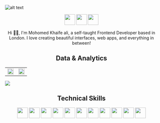 ![alt text](https://github.com/mo-khaife-bot/MuhammadAli-ai/blob/main/profile.png?raw=true "Logo Title Text")

<p align="center">
<a href="https://twitter.com/Khaife_Codes"><img src="https://img.shields.io/badge/@Khaife__Codes-4b33bb?&style=for-the-badge&logo=twitter&logoColor=white" height=35></a>
<a href="mailto:mokhaife.ali@gmail.com"><img src="https://img.shields.io/badge/mokhaife.ali@gmail.com-004AAD?style=for-the-badge&logo=gmail&logoColor=white" height=35></a>
    <a href="https://www.linkedin.com/in/mohomed-ali-5b319614/"><img src="https://img.shields.io/badge/Mohomed_Ali-4b33bb?style=for-the-badge&logo=linkedin&logoColor=white" height=35></a>


<p align="center">
    Hi 👋🏾, I'm Mohomed Khaife ali, a self-taught Frontend Developer based in London. I love creating beautiful interfaces, web apps, and everything in between!
</p>


<!--Analytics & Data-->
<h2 align="center">Data & Analytics</h2>
<div align="center">
<table>
<tr>
<td width="50%">

<img width="100%" src="https://github-readme-streak-stats.herokuapp.com?user=mo-khaife-bot&theme=highcontrast&hide_border=true&date_format=M%20j%5B%2C%20Y%5D&stroke=FFFFFF&ring=4B33BB&fire=004AAD&currStreakNum=004AAD&background=FFFFFF00&sideNums=004AAD&currStreakLabel=4B33BB&sideLabels=4B33BB&dates=FFFFFF">
</td>
    
<td width="50%">
<img width="100%" src="https://github-readme-stats.vercel.app/api?username=mo-khaife-bot&show_icons=true&bg_color=FFFFFF00&hide_border=true&text_color=4B33BB&title_color=004AAD&include_all_commits=true&count_private=true">
</td>
    
</table>
</div>
<img src="https://activity-graph.herokuapp.com/graph?username=mo-khaife-bot&bg_color=FFFFFF00&color=4B33BB&line=4B33BB&point=004AAD&hide_border=true&title_color=4B33BB">
    

<h2 align="center">Technical Skills</h2>

<p align="center">
<img src="https://img.shields.io/badge/HTML5-4b33bb?style=for-the-badge&logo=html5&logoColor=white" height=35>
<img src="https://img.shields.io/badge/CSS3-004AAD?style=for-the-badge&logo=css3&logoColor=white" height=35>
<img src="https://img.shields.io/badge/JavaScript-4b33bb?style=for-the-badge&logo=javascript&logoColor=white" height=35>
<img src="https://img.shields.io/badge/Node.js-004AAD?style=for-the-badge&logo=nodedotjs&logoColor=white" height=35>
<img src="https://img.shields.io/badge/React-4b33bb?style=for-the-badge&logo=react&logoColor=white" height=35>
<!-- <img src="https://img.shields.io/badge/Express.js-004AAD?style=for-the-badge&logo=express&logoColor=white" height=35> -->
<!-- <img src="https://img.shields.io/badge/MongoDB-4b33bb?style=for-the-badge&logo=mongodb&logoColor=white" height=35> -->
<img src="https://img.shields.io/badge/Figma-004AAD?style=for-the-badge&logo=figma&logoColor=white" height=35>
<!-- <img src="https://img.shields.io/badge/firebase-4b33bb?style=for-the-badge&logo=firebase&logoColor=white" height=35> -->
<!-- <img src="https://img.shields.io/badge/jQuery-004AAD?style=for-the-badge&logo=jquery&logoColor=white" height=35> -->
<img src="https://img.shields.io/badge/Visual_Studio-4b33bb?style=for-the-badge&logo=visual%20studio&logoColor=white" height=35>
<img src="https://img.shields.io/badge/GIT-004AAD?style=for-the-badge&logo=git&logoColor=white" height=35>
<img src="https://img.shields.io/badge/Next.js-4b33bb?style=for-the-badge&logo=nextdotjs&logoColor=white" height=35>
<img src="https://img.shields.io/badge/sass-004AAD?style=for-the-badge&logo=sass&logoColor=white" height=35>
<img src="https://img.shields.io/badge/Bootstrap-4b33bb?style=for-the-badge&logo=bootstrap&logoColor=white" height=35>
</p>

<!-- [![React Badge](https://img.shields.io/badge/-React-61DBFB?style=for-the-badge&labelColor=black&logo=react&logoColor=61DBFB)](#)  [![Javascript Badge](https://img.shields.io/badge/-Javascript-F0DB4F?style=for-the-badge&labelColor=black&logo=javascript&logoColor=F0DB4F)](#) [![Typescript Badge](https://img.shields.io/badge/-Typescript-007acc?style=for-the-badge&labelColor=black&logo=typescript&logoColor=007acc)](#) [![Nodejs Badge](https://img.shields.io/badge/-Nodejs-3C873A?style=for-the-badge&labelColor=black&logo=node.js&logoColor=3C873A)](#) [![GraphQL Badge](https://img.shields.io/badge/-GraphQl-e535ab?style=for-the-badge&labelColor=black&logo=node.js&logoColor=e535ab)](#) -->
<br/>

